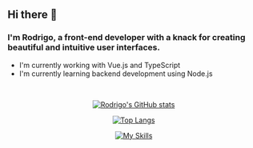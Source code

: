 ## Hi there 👋

### I'm Rodrigo, a front-end developer with a knack for creating beautiful and intuitive user interfaces.

- I'm currently working with Vue.js and TypeScript
- I'm currently learning backend development using Node.js

<br />

<div align='center'>
  
[![Rodrigo's GitHub stats](https://github-readme-stats.vercel.app/api?username=rdbernal&count_private=true&show_icons=true&theme=dark)](https://github.com/rdbernal/github-readme-stats)

[![Top Langs](https://github-readme-stats.vercel.app/api/top-langs/?username=rdbernal&theme=dark&exclude_repo=git-github-traversy-media,matiello-refeito,zamur-servidor,zamur-erro,matiello-base,renna-refeito,instagram-clone-DIO,survey_form,tribute_page,bootstrapClone-2,nlw,renna,article-preview-component,faq-accordion-card,jsComponents-fullPage,random-color-generator,frontendMentor-3ColumnPreviewCardComponent,frontendMentor-statsPreviewCardComponent,flip-card,dark-mode,burger-menu,mauricio-felix-1,mauricio-felix,dra_ana_versaoFinal,dra_ana_versao1,frontendMentor_huddleLandingPage,frontendMentor_singlePriceGridComponent,frontendMentor_fourCardFeatureSection,frontendMentor_profileCard,frontendMentor_socialProofSection,grid-css,responsiveNavMenu,bootstrapClone-3,bootstrapClone-1,nlw3)](https://github.com/rdbernal/github-readme-stats)

</div>

<div align='center'>
  
[![My Skills](https://skillicons.dev/icons?i=vue,react,ts,js,sass,css,html,git,github,postman&perline=5)](https://skillicons.dev)
<div>
